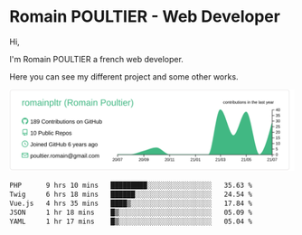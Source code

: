 # Romain POULTIER - Web Developer

Hi,

I'm Romain POULTIER a french web developer.

Here you can see my different project and some other works.



[![](https://raw.githubusercontent.com/romainpltr/romainpltr/master/profile-summary-card-output/vue/0-profile-details.svg)](https://github.com/vn7n24fzkq/github-profile-summary-cards)

<!--START_SECTION:waka-->
```text
PHP      9 hrs 10 mins   █████████░░░░░░░░░░░░░░░░   35.63 % 
Twig     6 hrs 18 mins   ██████░░░░░░░░░░░░░░░░░░░   24.54 % 
Vue.js   4 hrs 35 mins   ████▒░░░░░░░░░░░░░░░░░░░░   17.84 % 
JSON     1 hr 18 mins    █▒░░░░░░░░░░░░░░░░░░░░░░░   05.09 % 
YAML     1 hr 17 mins    █▒░░░░░░░░░░░░░░░░░░░░░░░   05.04 % 
```
<!--END_SECTION:waka-->

